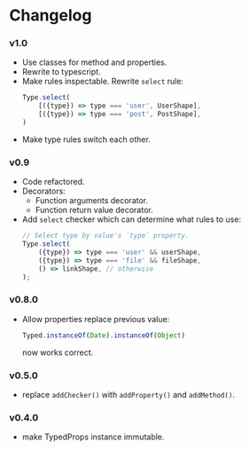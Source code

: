 # Changelog

### v1.0

- Use classes for method and properties.
- Rewrite to typescript.
- Make rules inspectable. Rewrite `select` rule:
    ```javascript
    Type.select(
        [({type}) => type === 'user', UserShape],
        [({type}) => type === 'post', PostShape],
    )
    ```
- Make type rules switch each other.

### v0.9

- Code refactored.
- Decorators:
    - Function arguments decorator.
    - Function return value decorator.
- Add `select` checker which can determine what rules to use:
    ```javascript
    // Select type by value's `type` property.
    Type.select(
        ({type}) => type === 'user' && userShape,
        ({type}) => type === 'file' && fileShape,
        () => linkShape, // otherwise
    );
    ```

### v0.8.0

- Allow properties replace previous value:
    ```javascript
    Typed.instanceOf(Date).instanceOf(Object)
    ```
    now works correct.

### v0.5.0

- replace `addChecker()` with `addProperty()` and `addMethod()`.


### v0.4.0

- make TypedProps instance immutable.
